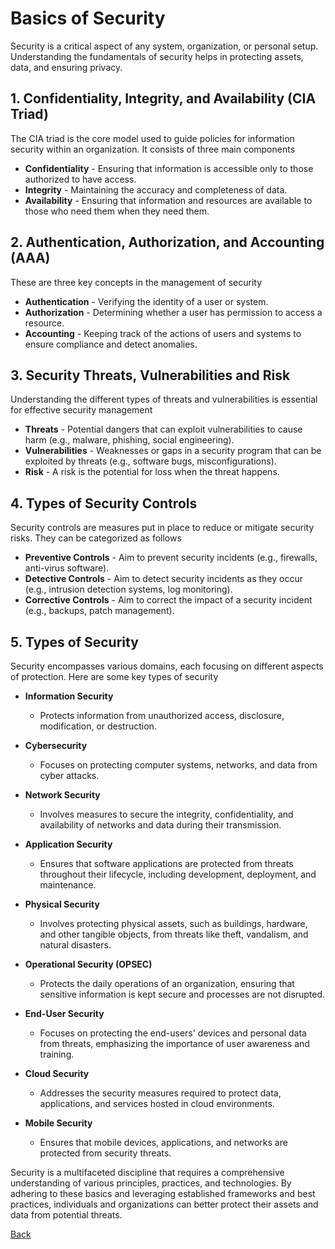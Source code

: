 # Basics of Security

Security is a critical aspect of any system, organization, or personal setup. Understanding the fundamentals of security helps in protecting assets, data, and ensuring privacy.

## 1. **Confidentiality, Integrity, and Availability (CIA Triad)**

The CIA triad is the core model used to guide policies for information security within an organization. It consists of three main components

- **Confidentiality** - Ensuring that information is accessible only to those authorized to have access.
- **Integrity** - Maintaining the accuracy and completeness of data.
- **Availability** - Ensuring that information and resources are available to those who need them when they need them.

## 2. **Authentication, Authorization, and Accounting (AAA)**

These are three key concepts in the management of security

- **Authentication** - Verifying the identity of a user or system.
- **Authorization** - Determining whether a user has permission to access a resource.
- **Accounting** - Keeping track of the actions of users and systems to ensure compliance and detect anomalies.

## 3. **Security Threats, Vulnerabilities and Risk**

Understanding the different types of threats and vulnerabilities is essential for effective security management

- **Threats** - Potential dangers that can exploit vulnerabilities to cause harm (e.g., malware, phishing, social engineering).
- **Vulnerabilities** - Weaknesses or gaps in a security program that can be exploited by threats (e.g., software bugs, misconfigurations).
- **Risk** - A risk is the potential for loss when the threat happens.

## 4. **Types of Security Controls**

Security controls are measures put in place to reduce or mitigate security risks. They can be categorized as follows

- **Preventive Controls** - Aim to prevent security incidents (e.g., firewalls, anti-virus software).
- **Detective Controls** - Aim to detect security incidents as they occur (e.g., intrusion detection systems, log monitoring).
- **Corrective Controls** - Aim to correct the impact of a security incident (e.g., backups, patch management).

## 5. **Types of Security**

Security encompasses various domains, each focusing on different aspects of protection. Here are some key types of security

- **Information Security**
   - Protects information from unauthorized access, disclosure, modification, or destruction.

- **Cybersecurity** 
   - Focuses on protecting computer systems, networks, and data from cyber attacks.

- **Network Security**
   - Involves measures to secure the integrity, confidentiality, and availability of networks and data during their transmission.

- **Application Security** 
   - Ensures that software applications are protected from threats throughout their lifecycle, including development, deployment, and maintenance.

- **Physical Security**
   - Involves protecting physical assets, such as buildings, hardware, and other tangible objects, from threats like theft, vandalism, and natural disasters.

- **Operational Security (OPSEC)**
   - Protects the daily operations of an organization, ensuring that sensitive information is kept secure and processes are not disrupted.

- **End-User Security**
   - Focuses on protecting the end-users' devices and personal data from threats, emphasizing the importance of user awareness and training.

- **Cloud Security**
   - Addresses the security measures required to protect data, applications, and services hosted in cloud environments.

- **Mobile Security**
   - Ensures that mobile devices, applications, and networks are protected from security threats.

Security is a multifaceted discipline that requires a comprehensive understanding of various principles, practices, and technologies. By adhering to these basics and leveraging established frameworks and best practices, individuals and organizations can better protect their assets and data from potential threats.

[Back](../security.md)